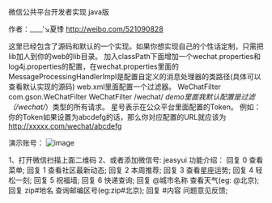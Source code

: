 微信公共平台开发者实现 java版

作者：____′↘夏悸 http://weibo.com/521090828

这里已经包含了源码和默认的一个实现。如果你想实现自己的个性话定制，只需把lib加人到你的web的lib目录。
加入classPath下面增加一个wechat.properties和log4j.properties的配置，在wechat.properties里面的MessageProcessingHandlerImpl是配置自定义的消息处理器的类路径(具体可以查看默认实现的源码)
web.xml里面配置一个过滤器。
<filter>
	<filter-name>WeChatFilter</filter-name>
	<filter-class>com.gson.WeChatFilter</filter-class>
</filter>
<filter-mapping>
	<filter-name>WeChatFilter</filter-name>
	<url-pattern>/wechat/*</url-pattern>
</filter-mapping>
demo里面我默认配置是过滤（/wechat/*）类型的所有请求。
星号表示在公众平台里面配置的Token。
例如：
你的Token如果设置为abcdefg的话，那么你对应配置的URL就应该为 http://xxxxx.com/wechat/abcdefg


演示账号：
![image](http://bbs.btboys.com/data/attachment/common/cf/180311ezs0kpcmaffi2uci.jpg)

1、打开微信扫描上面二维码 
2、或者添加微信号: jeasyui
功能介绍：
回复 0 查看菜单;
回复 1 查看社区最新动态;
回复 2 本周推荐;
回复 3 查看星座运势;
回复 4 轻松一刻;
回复 5 祝福墙;
回复 6 快递查询;
回复 @城市名称 查看天气(eg: @北京);
回复 zip#地名 查询邮编区号(eg:zip#北京);
回复 #内容 问题意见反馈;
